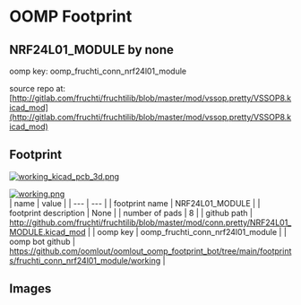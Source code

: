# OOMP Footprint  
## NRF24L01_MODULE  by none  
  
oomp key: oomp_fruchti_conn_nrf24l01_module  
  
source repo at: [http://gitlab.com/fruchti/fruchtilib/blob/master/mod/vssop.pretty/VSSOP8.kicad_mod](http://gitlab.com/fruchti/fruchtilib/blob/master/mod/vssop.pretty/VSSOP8.kicad_mod)  
## Footprint  
  
[![working_kicad_pcb_3d.png](working_kicad_pcb_3d_600.png)](working_kicad_pcb_3d.png)  
  
[![working.png](working_600.png)](working.png)  
| name | value | 
| --- | --- | 
| footprint name | NRF24L01_MODULE | 
| footprint description | None | 
| number of pads | 8 | 
| github path | http://github.com/fruchti/fruchtilib/blob/master/mod/conn.pretty/NRF24L01_MODULE.kicad_mod | 
| oomp key | oomp_fruchti_conn_nrf24l01_module | 
| oomp bot github | https://github.com/oomlout/oomlout_oomp_footprint_bot/tree/main/footprints/fruchti_conn_nrf24l01_module/working | 
## Images  
